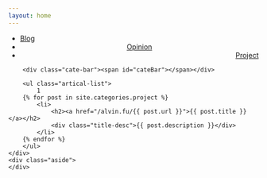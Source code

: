 ```yaml
---
layout: home
---
```


<div class="index-content blog">
    <div class="section">
        <ul class="artical-cate">
            <li class="on"><a href="/alvin.fu"><span>Blog</span></a></li>
            <li style="text-align:center"><a href="/alvin.fu/opinion"><span>Opinion</span></a></li>
            <li style="text-align:right"><a href="/alvin.fu/project"><span>Project</span></a></li>
        </ul>

        <div class="cate-bar"><span id="cateBar"></span></div>

        <ul class="artical-list">
            1
        {% for post in site.categories.project %}
            <li>
                <h2><a href="/alvin.fu/{{ post.url }}">{{ post.title }}</a></h2>
                <div class="title-desc">{{ post.description }}</div>
            </li>
        {% endfor %}
        </ul>
    </div>
    <div class="aside">
    </div>
</div>
